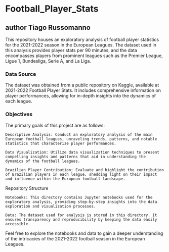 # Football_Player_Stats
##  author Tiago Russomanno

This repository houses an exploratory analysis of football player statistics for the 2021-2022 season in the European Leagues. 
The dataset used in this analysis provides player stats per 90 minutes, and the data encompasses players from prominent leagues such as the Premier League, Ligue 1, Bundesliga, Serie A, and La Liga.

### Data Source

The dataset was obtained from a public repository on Kaggle, available at 2021-2022 Football Player Stats.
It includes comprehensive information on player performances, allowing for in-depth insights into the dynamics of each league.

### Objectives

The primary goals of this project are as follows:

    Descriptive Analysis: Conduct an exploratory analysis of the main European football leagues, unraveling trends, patterns, and notable statistics that characterize player performances.

    Data Visualization: Utilize data visualization techniques to present compelling insights and patterns that aid in understanding the dynamics of the football leagues.

    Brazilian Player Contribution: Evaluate and highlight the contribution of Brazilian players in each league, shedding light on their impact and influence within the European football landscape.

Repository Structure

    Notebooks: This directory contains Jupyter notebooks used for the exploratory analysis, providing step-by-step insights into the data exploration and visualization processes.

    Data: The dataset used for analysis is stored in this directory. It ensures transparency and reproducibility by keeping the data easily accessible.

Feel free to explore the notebooks and data to gain a deeper understanding of the intricacies of the 2021-2022 football season in the European Leagues.


